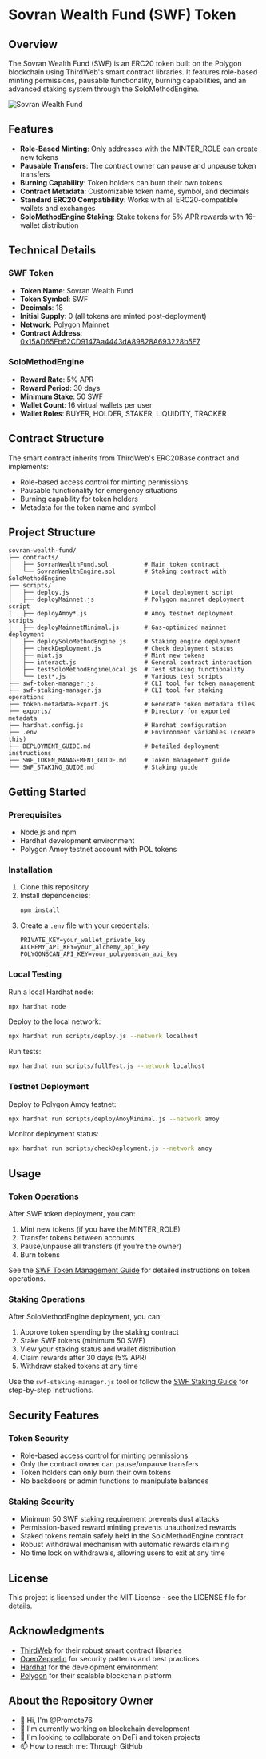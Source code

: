 # Sovran Wealth Fund (SWF) Token

## Overview

The Sovran Wealth Fund (SWF) is an ERC20 token built on the Polygon blockchain using ThirdWeb's smart contract libraries. It features role-based minting permissions, pausable functionality, burning capabilities, and an advanced staking system through the SoloMethodEngine.

![Sovran Wealth Fund](generated-icon.png)

## Features

- **Role-Based Minting**: Only addresses with the MINTER_ROLE can create new tokens
- **Pausable Transfers**: The contract owner can pause and unpause token transfers
- **Burning Capability**: Token holders can burn their own tokens
- **Contract Metadata**: Customizable token name, symbol, and decimals
- **Standard ERC20 Compatibility**: Works with all ERC20-compatible wallets and exchanges
- **SoloMethodEngine Staking**: Stake tokens for 5% APR rewards with 16-wallet distribution

## Technical Details

### SWF Token
- **Token Name**: Sovran Wealth Fund
- **Token Symbol**: SWF
- **Decimals**: 18
- **Initial Supply**: 0 (all tokens are minted post-deployment)
- **Network**: Polygon Mainnet
- **Contract Address**: [0x15AD65Fb62CD9147Aa4443dA89828A693228b5F7](https://polygonscan.com/address/0x15AD65Fb62CD9147Aa4443dA89828A693228b5F7)

### SoloMethodEngine
- **Reward Rate**: 5% APR
- **Reward Period**: 30 days
- **Minimum Stake**: 50 SWF
- **Wallet Count**: 16 virtual wallets per user
- **Wallet Roles**: BUYER, HOLDER, STAKER, LIQUIDITY, TRACKER

## Contract Structure

The smart contract inherits from ThirdWeb's ERC20Base contract and implements:

- Role-based access control for minting permissions
- Pausable functionality for emergency situations
- Burning capability for token holders
- Metadata for the token name and symbol

## Project Structure

```
sovran-wealth-fund/
├── contracts/
│   ├── SovranWealthFund.sol          # Main token contract
│   └── SovranWealthEngine.sol        # Staking contract with SoloMethodEngine
├── scripts/
│   ├── deploy.js                     # Local deployment script
│   ├── deployMainnet.js              # Polygon mainnet deployment script
│   ├── deployAmoy*.js                # Amoy testnet deployment scripts
│   ├── deployMainnetMinimal.js       # Gas-optimized mainnet deployment
│   ├── deploySoloMethodEngine.js     # Staking engine deployment
│   ├── checkDeployment.js            # Check deployment status
│   ├── mint.js                       # Mint new tokens
│   ├── interact.js                   # General contract interaction
│   ├── testSoloMethodEngineLocal.js  # Test staking functionality
│   └── test*.js                      # Various test scripts
├── swf-token-manager.js              # CLI tool for token management
├── swf-staking-manager.js            # CLI tool for staking operations
├── token-metadata-export.js          # Generate token metadata files
├── exports/                          # Directory for exported metadata
├── hardhat.config.js                 # Hardhat configuration
├── .env                              # Environment variables (create this)
├── DEPLOYMENT_GUIDE.md               # Detailed deployment instructions
├── SWF_TOKEN_MANAGEMENT_GUIDE.md     # Token management guide
└── SWF_STAKING_GUIDE.md              # Staking guide
```

## Getting Started

### Prerequisites

- Node.js and npm
- Hardhat development environment
- Polygon Amoy testnet account with POL tokens

### Installation

1. Clone this repository
2. Install dependencies:
   ```bash
   npm install
   ```
3. Create a `.env` file with your credentials:
   ```
   PRIVATE_KEY=your_wallet_private_key
   ALCHEMY_API_KEY=your_alchemy_api_key
   POLYGONSCAN_API_KEY=your_polygonscan_api_key
   ```

### Local Testing

Run a local Hardhat node:
```bash
npx hardhat node
```

Deploy to the local network:
```bash
npx hardhat run scripts/deploy.js --network localhost
```

Run tests:
```bash
npx hardhat run scripts/fullTest.js --network localhost
```

### Testnet Deployment

Deploy to Polygon Amoy testnet:
```bash
npx hardhat run scripts/deployAmoyMinimal.js --network amoy
```

Monitor deployment status:
```bash
npx hardhat run scripts/checkDeployment.js --network amoy
```

## Usage

### Token Operations

After SWF token deployment, you can:

1. Mint new tokens (if you have the MINTER_ROLE)
2. Transfer tokens between accounts
3. Pause/unpause all transfers (if you're the owner)
4. Burn tokens

See the [SWF Token Management Guide](SWF_TOKEN_MANAGEMENT_GUIDE.md) for detailed instructions on token operations.

### Staking Operations

After SoloMethodEngine deployment, you can:

1. Approve token spending by the staking contract
2. Stake SWF tokens (minimum 50 SWF)
3. View your staking status and wallet distribution
4. Claim rewards after 30 days (5% APR)
5. Withdraw staked tokens at any time

Use the `swf-staking-manager.js` tool or follow the [SWF Staking Guide](SWF_STAKING_GUIDE.md) for step-by-step instructions.

## Security Features

### Token Security
- Role-based access control for minting permissions
- Only the contract owner can pause/unpause transfers
- Token holders can only burn their own tokens
- No backdoors or admin functions to manipulate balances

### Staking Security
- Minimum 50 SWF staking requirement prevents dust attacks
- Permission-based reward minting prevents unauthorized rewards
- Staked tokens remain safely held in the SoloMethodEngine contract
- Robust withdrawal mechanism with automatic rewards claiming
- No time lock on withdrawals, allowing users to exit at any time

## License

This project is licensed under the MIT License - see the LICENSE file for details.

## Acknowledgments

- [ThirdWeb](https://thirdweb.com/) for their robust smart contract libraries
- [OpenZeppelin](https://openzeppelin.com/) for security patterns and best practices
- [Hardhat](https://hardhat.org/) for the development environment
- [Polygon](https://polygon.technology/) for their scalable blockchain platform

## About the Repository Owner

- 👋 Hi, I'm @Promote76
- 🌱 I'm currently working on blockchain development
- 💞️ I'm looking to collaborate on DeFi and token projects
- 📫 How to reach me: Through GitHub